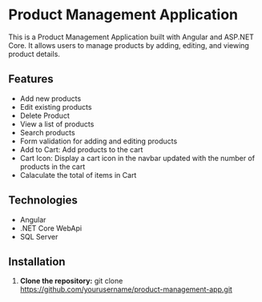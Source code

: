 # Product Management Application

This is a Product Management Application built with Angular and ASP.NET Core. It allows users to manage products by adding, editing, and viewing product details.

## Features

- Add new products
- Edit existing products
- Delete Product
- View a list of products
- Search products
- Form validation for adding and editing products
- Add to Cart: Add products to the cart
- Cart Icon: Display a cart icon in the navbar updated with the number of products in the cart
- Calaculate the total of items in Cart

## Technologies
- Angular
- .NET Core WebApi 
- SQL Server

## Installation

1. **Clone the repository:**
   git clone https://github.com/yourusername/product-management-app.git


